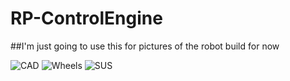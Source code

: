 # RP-ControlEngine
##I'm just going to use this for pictures of the robot build for now

![CAD](https://preview.redd.it/z3w3mbqv5ko61.png?width=960&crop=smart&auto=webp&s=b6bcb5993f1d596f480def0182e7b03c08508b63)
![Wheels](https://i.imgur.com/h5IKa1N.jpg)
![SUS](https://i.imgur.com/Gb3YmFd.jpeg)
